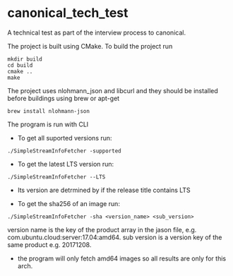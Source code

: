 # canonical_tech_test
A technical test as part of the interview process to canonical. 

The project is built using CMake.
To build the project run 

```
mkdir build
cd build
cmake ..
make
```

The project uses nlohmann_json and libcurl and they should be installed before buildings using brew or apt-get

```
brew install nlohmann-json
```

The program is run with CLI

- To get all suported versions run:
```
./SimpleStreamInfoFetcher -supported
```
- To get the latest LTS version run:
```
./SimpleStreamInfoFetcher --LTS
```
* lts version are detrmined by if the release title contains LTS

- To get the sha256 of an image run:
```
./SimpleStreamInfoFetcher -sha <version_name> <sub_version>
```
version name is the key of the product array in the jason file, e.g. com.ubuntu.cloud:server:17.04:amd64. sub version is a version key of the same product e.g. 20171208.

* the program will only fetch amd64 images so all results are only for this arch.
